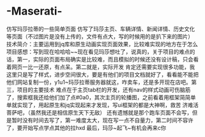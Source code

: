 # -Maserati-
仿写玛莎拉蒂的一些简单页面
  仿写了玛莎主页、车辆详情、新闻详情、历史文化等页面（不过图片是没有上传的，文件有点大，写的时候用的是扒下来的图片）
  技术简介：主要运用到jq库和原生动画实现页面效果，比较难实现的地方在于怎么
  项目感想：写到现在哈哈哈~~现在看见玛莎想吐了，说真的，关于项目的难点的话，第一，实际的页面布局确实是比较难，而且模拟的时候还没有设计稿，只会看着网页一比一还原，有点呆。第二就是，实际开发
  肯定还需要实现很多功能，我这里只是写了样式，进步空间很大，要是有他们的项目文档就好了，看看能不能把他们网站复制一份，y1u1~玛莎拉蒂服务器就这，咋卖车，还是多开现在店吧。第三，项目的主要技术
  难点在于主页tab栏的开发，还有nav的样式动画可伤脑筋了，搜索框我还给他们加了点#0a0，其次主页的轮播图，之前看着用框架简简单单就实现了，用起原生和jq实现起来才发现，写ui框架的都是大神啊，救苦
  济难活菩萨吧，（虽然我还是相信原生天下无敌）
  还有遗憾就是那个跑车页面不会写，但是暂时没有时间去写了，第一难度太大，现在写一点不自量力，第二时间不容许了，要开始写点学点其他的拉hxd
  最后，玛莎~起飞~有机会再来c你
